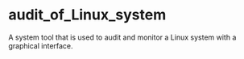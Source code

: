 # audit_of_Linux_system
A system tool that is used to audit and monitor a Linux system with a graphical interface.
